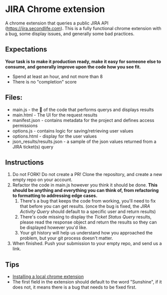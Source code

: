 # JIRA Chrome extension
A chrome extension that queries a public JIRA API (https://jira.secondlife.com).  This is a fully functional chrome extension with a bug, some display issues, and generally some bad practices.  

## Expectations

**Your task is to make it production ready, make it easy for someone else to consume, and generally improve upon the code how you see fit.**

- Spend at least an hour, and not more than 8
- There is no "completion" score

## Files:
* main.js - the :meat_on_bone: of the code that performs querys and displays results
* main.html - The UI for the request results
* manifest.json - contains metadata for the project and defines access permissions
* options.js - contains logic for saving/retrieving user values
* options.html - display for the user values
* json_results/results.json - a sample of the json values returned from a JIRA ticket(s) query

## Instructions
1. Do not FORK! Do not create a PR! Clone the repository, and create a new empty repo on your account.
2. Refactor the code in main.js however you think it should be done. **This should be anything and everything you can think of, from refactoring to formatting to addressing edge cases.**  
   1. There's a bug that keeps the code from working, you'll need to fix that before you can get results. (once the bug is fixed, the *JIRA Activity Query* should default to a specific user and return results) 
   2. There's code missing to display the *Ticket Status Query* results, please read the response object and return the results so they can be displayed however you'd like.
   3. Your git history will help us understand how you approached the problem, but your git process doesn't matter.
3. When finished. Push your submission to your empty repo, and send us a link.


## Tips
* [Installing a local chrome extension](https://developer.chrome.com/extensions/getstarted#unpacked)
* The first field in the extension should default to the word "Sunshine", if it does not, it means there is a bug that needs to be fixed first.
